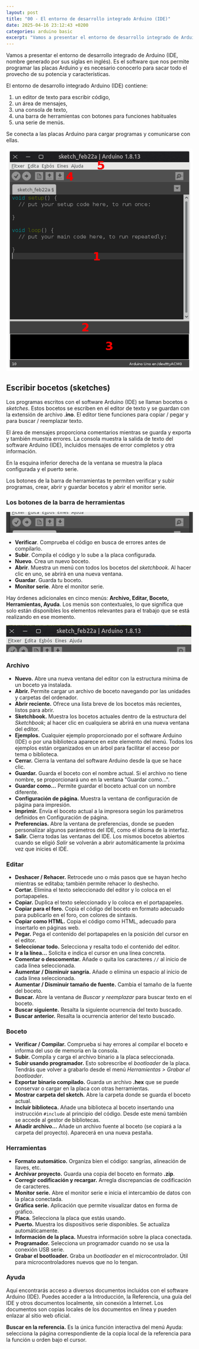 ```yaml
---
layout: post
title: "00 - El entorno de desarrollo integrado Arduino (IDE)"
date: 2025-04-16 23:12:43 +0200
categories: arduino basic
excerpt: "Vamos a presentar el entorno de desarrollo integrado de Arduino (IDE, nombre generado por sus siglas en inglés). Es el software que nos permite programar las placas Arduino y es necesario conocerlo para sacar todo el provecho de su potencia y características."
---
```



[img01]: /assets/images/ard/ard-00-01.png "IDE Arduino"  
[img02]: /assets/images/ard/ard-00-02.png "Barra de herramientas"  
[img03]: /assets/images/ard/ard-00-03.png "Barra de menú"

Vamos a presentar el entorno de desarrollo integrado de Arduino (IDE, nombre generado por sus siglas en inglés). Es el software que nos permite programar las placas Arduino y es necesario conocerlo para sacar todo el provecho de su potencia y características.

El entorno de desarrollo integrado Arduino (IDE) contiene:

1. un editor de texto para escribir código,  
2. un área de mensajes,  
3. una consola de texto,  
4. una barra de herramientas con botones para funciones habituales  
5. una serie de menús.

Se conecta a las placas Arduino para cargar programas y comunicarse con ellas.

![IDE Arduino][img01]

## Escribir bocetos (sketches)

Los programas escritos con el software Arduino (IDE) se llaman bocetos o *sketches*. Estos bocetos se escriben en el editor de texto y se guardan con la extensión de archivo **.ino**. El editor tiene funciones para copiar / pegar y para buscar / reemplazar texto.

El área de mensajes proporciona comentarios mientras se guarda y exporta y también muestra errores. La consola muestra la salida de texto del software Arduino (IDE), incluidos mensajes de error completos y otra información.

En la esquina inferior derecha de la ventana se muestra la placa configurada y el puerto serie.

Los botones de la barra de herramientas te permiten verificar y subir programas, crear, abrir y guardar bocetos y abrir el monitor serie.

### Los botones de la barra de herramientas

![Barra de herramientas][img02]

- **Verificar**. Comprueba el código en busca de errores antes de compilarlo.  
- **Subir**. Compila el código y lo sube a la placa configurada.  
- **Nuevo**. Crea un nuevo boceto.  
- **Abrir**. Muestra un menú con todos los bocetos del *sketchbook*. Al hacer clic en uno, se abrirá en una nueva ventana.  
- **Guardar**. Guarda tu boceto.  
- **Monitor serie**. Abre el monitor serie.

Hay órdenes adicionales en cinco menús: **Archivo, Editar, Boceto, Herramientas, Ayuda**. Los menús son contextuales, lo que significa que solo están disponibles los elementos relevantes para el trabajo que se está realizando en ese momento.

![Barra de menú][img03]

### Archivo

- **Nuevo.** Abre una nueva ventana del editor con la estructura mínima de un boceto ya instalada.  
- **Abrir.** Permite cargar un archivo de boceto navegando por las unidades y carpetas del ordenador.  
- **Abrir reciente.** Ofrece una lista breve de los bocetos más recientes, listos para abrir.  
- **Sketchbook.** Muestra los bocetos actuales dentro de la estructura del *Sketchbook*; al hacer clic en cualquiera se abrirá en una nueva ventana del editor.  
- **Ejemplos.** Cualquier ejemplo proporcionado por el software Arduino (IDE) o por una biblioteca aparece en este elemento del menú. Todos los ejemplos están organizados en un árbol para facilitar el acceso por tema o biblioteca.  
- **Cerrar.** Cierra la ventana del software Arduino desde la que se hace clic.  
- **Guardar.** Guarda el boceto con el nombre actual. Si el archivo no tiene nombre, se proporcionará uno en la ventana "Guardar como...".  
- **Guardar como...** Permite guardar el boceto actual con un nombre diferente.  
- **Configuración de página.** Muestra la ventana de configuración de página para impresión.  
- **Imprimir.** Envía el boceto actual a la impresora según los parámetros definidos en Configuración de página.  
- **Preferencias.** Abre la ventana de preferencias, donde se pueden personalizar algunos parámetros del IDE, como el idioma de la interfaz.  
- **Salir.** Cierra todas las ventanas del IDE. Los mismos bocetos abiertos cuando se eligió *Salir* se volverán a abrir automáticamente la próxima vez que inicies el IDE.

### Editar

- **Deshacer / Rehacer.** Retrocede uno o más pasos que se hayan hecho mientras se editaba; también permite rehacer lo deshecho.  
- **Cortar.** Elimina el texto seleccionado del editor y lo coloca en el portapapeles.  
- **Copiar.** Duplica el texto seleccionado y lo coloca en el portapapeles.  
- **Copiar para el foro.** Copia el código del boceto en formato adecuado para publicarlo en el foro, con colores de sintaxis.  
- **Copiar como HTML.** Copia el código como HTML, adecuado para insertarlo en páginas web.  
- **Pegar.** Pega el contenido del portapapeles en la posición del cursor en el editor.  
- **Seleccionar todo.** Selecciona y resalta todo el contenido del editor.  
- **Ir a la línea...** Solicita e indica el cursor en una línea concreta.  
- **Comentar o descomentar.** Añade o quita los caracteres `//` al inicio de cada línea seleccionada.  
- **Aumentar / Disminuir sangría.** Añade o elimina un espacio al inicio de cada línea seleccionada.  
- **Aumentar / Disminuir tamaño de fuente.** Cambia el tamaño de la fuente del boceto.  
- **Buscar.** Abre la ventana de *Buscar y reemplazar* para buscar texto en el boceto.  
- **Buscar siguiente.** Resalta la siguiente ocurrencia del texto buscado.  
- **Buscar anterior.** Resalta la ocurrencia anterior del texto buscado.

### Boceto

- **Verificar / Compilar.** Comprueba si hay errores al compilar el boceto e informa del uso de memoria en la consola.  
- **Subir.** Compila y carga el archivo binario a la placa seleccionada.  
- **Subir usando programador.** Esto sobrescribe el *bootloader* de la placa. Tendrás que volver a grabarlo desde el menú *Herramientas > Grabar el bootloader*.  
- **Exportar binario compilado.** Guarda un archivo **.hex** que se puede conservar o cargar en la placa con otras herramientas.  
- **Mostrar carpeta del sketch.** Abre la carpeta donde se guarda el boceto actual.  
- **Incluir biblioteca.** Añade una biblioteca al boceto insertando una instrucción `#include` al principio del código. Desde este menú también se accede al gestor de bibliotecas.  
- **Añadir archivo...** Añade un archivo fuente al boceto (se copiará a la carpeta del proyecto). Aparecerá en una nueva pestaña.

### Herramientas

- **Formato automático.** Organiza bien el código: sangrías, alineación de llaves, etc.  
- **Archivar proyecto.** Guarda una copia del boceto en formato **.zip**.  
- **Corregir codificación y recargar.** Arregla discrepancias de codificación de caracteres.  
- **Monitor serie.** Abre el monitor serie e inicia el intercambio de datos con la placa conectada.  
- **Gráfica serie.** Aplicación que permite visualizar datos en forma de gráfico.  
- **Placa.** Selecciona la placa que estás usando.  
- **Puerto.** Muestra los dispositivos serie disponibles. Se actualiza automáticamente.  
- **Información de la placa.** Muestra información sobre la placa conectada.  
- **Programador.** Selecciona un programador cuando no se usa la conexión USB serie.  
- **Grabar el bootloader.** Graba un *bootloader* en el microcontrolador. Útil para microcontroladores nuevos que no lo tengan.

### Ayuda

Aquí encontrarás acceso a diversos documentos incluidos con el software Arduino (IDE). Puedes acceder a la Introducción, la Referencia, una guía del IDE y otros documentos localmente, sin conexión a Internet. Los documentos son copias locales de los documentos en línea y pueden enlazar al sitio web oficial.

**Buscar en la referencia.** Es la única función interactiva del menú Ayuda: selecciona la página correspondiente de la copia local de la referencia para la función u orden bajo el cursor.
